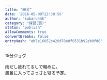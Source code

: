 ```yaml
---
title: "練習"
date: '2016-05-09T22:38:56'
author: "subaru44k"
category: "練習(弱)"
status: "publish"
allowComments: true
convertBreaks: false
entryHash: "eb7e16052b420d70e8f0531b92eb0fd8"
---
```

15分ジョグ<br>
<br>
雨だし疲れてるしで軽めに。<br>
風呂に入ってさっさと寝る予定。
